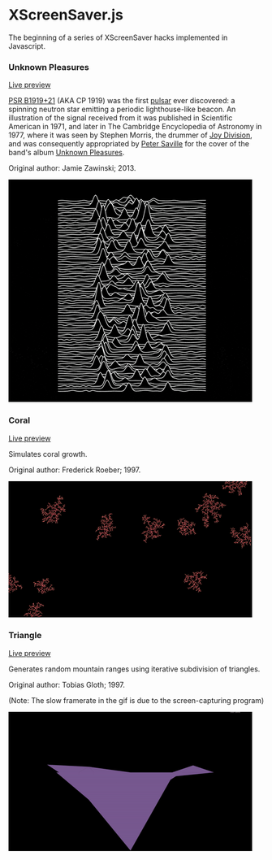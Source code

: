 # XScreenSaver.js
The beginning of a series of XScreenSaver hacks implemented in Javascript.

### Unknown Pleasures

[Live preview](http://***REMOVED***.com/app/XScreenSaver.js/UnknownPleasures.html)

[PSR B1919+21](https://en.wikipedia.org/wiki/PSR_B1919%2B21) (AKA CP 1919) was the first [pulsar](https://en.wikipedia.org/wiki/Pulsar) ever discovered: a spinning neutron star emitting a periodic lighthouse-like beacon. An illustration of the signal received from it was published in Scientific American in 1971, and later in The Cambridge Encyclopedia of Astronomy in 1977, where it was seen by Stephen Morris, the drummer of [Joy Division](https://en.wikipedia.org/wiki/Joy_Division), and was consequently appropriated by [Peter Saville](https://en.wikipedia.org/wiki/Peter_Saville_%28graphic_designer%29) for the cover of the band's album [Unknown Pleasures](https://en.wikipedia.org/wiki/Unknown_Pleasures).

Original author: Jamie Zawinski; 2013.

![UnknownPleasures](previews/UnknownPleasuresPreview.gif)




### Coral

[Live preview](http://***REMOVED***.com/app/XScreenSaver.js/Coral.html)

Simulates coral growth.

Original author: Frederick Roeber; 1997.

![Coral](previews/CoralPreview.gif)




### Triangle

[Live preview](http://***REMOVED***.com/app/XScreenSaver.js/Triangle.html)

Generates random mountain ranges using iterative subdivision of triangles.

Original author: Tobias Gloth; 1997.

(Note: The slow framerate in the gif is due to the screen-capturing program)

![UnknownPleasures](previews/Triangle.gif)
